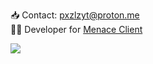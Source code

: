 📥 Contact: pxzlzyt@proton.me<br>
👨‍💻 Developer for [Menace Client](https://github.com/MenaceClient)

![](https://komarev.com/ghpvc/?username=pxzlz-ctrl&label=FANBOYS)
